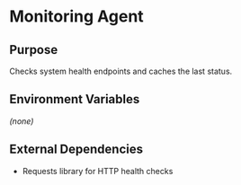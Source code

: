 # Monitoring Agent

## Purpose
Checks system health endpoints and caches the last status.

## Environment Variables
*(none)*

## External Dependencies
- Requests library for HTTP health checks
